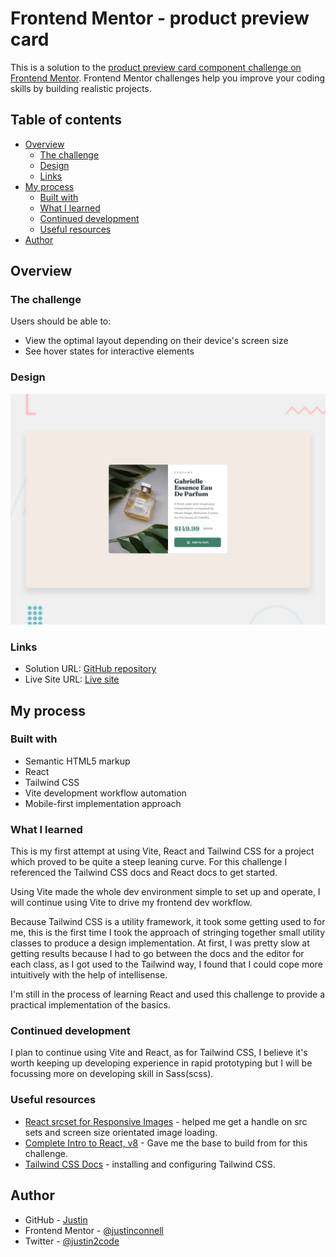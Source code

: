 # Frontend Mentor - product preview card

This is a solution to the [product preview card component challenge on Frontend Mentor](https://www.frontendmentor.io/challenges/product-preview-card-component-GO7UmttRfa). Frontend Mentor challenges help you improve your coding skills by building realistic projects.

## Table of contents

- [Overview](#overview)
    - [The challenge](#the-challenge)
    - [Design](#design)
    - [Links](#links)
- [My process](#my-process)
    - [Built with](#built-with)
    - [What I learned](#what-i-learned)
    - [Continued development](#continued-development)
    - [Useful resources](#useful-resources)
- [Author](#author)

## Overview

### The challenge

Users should be able to:

- View the optimal layout depending on their device's screen size
- See hover states for interactive elements

### Design

![Desktop](design/desktop-preview.jpg)

### Links

- Solution URL: [GitHub repository](https://github.com/justinconnell/fem-product-preview-card-component)
- Live Site URL: [Live site](https://justinconnell.github.io/fem-product-preview-card-component/)

## My process

### Built with

- Semantic HTML5 markup
- React
- Tailwind CSS
- Vite development workflow automation
- Mobile-first implementation approach

### What I learned

This is my first attempt at using Vite, React and Tailwind CSS for a project 
which proved to be quite a steep leaning curve. For this challenge I referenced
the Tailwind CSS docs and React docs to get started. 

Using Vite made the whole dev environment simple to set up and operate, 
I will continue using Vite to drive my frontend dev workflow.

Because Tailwind CSS is a utility framework, it took some getting used to for me,
this is the first time I took the approach of stringing together small utility classes 
to produce a design implementation. At first, I was pretty slow at getting results
because I had to go between the docs and the editor for each class, as I got used to 
the Tailwind way, I found that I could cope more intuitively with the help of intellisense.

I'm still in the process of learning React and used this challenge to provide a practical 
implementation of the basics.

### Continued development

I plan to continue using Vite and React, as for Tailwind CSS, I believe it's worth keeping 
up developing experience in rapid prototyping but I will be focussing more on developing 
skill in Sass(scss).

### Useful resources

- [React srcset for Responsive Images](https://crystallize.com/blog/react-srcset-for-responsive-images) - helped me get a handle on src sets and screen size orientated image loading.
- [Complete Intro to React, v8](https://frontendmasters.com/courses/complete-react-v8/) - Gave me the base to build from for this challenge.
- [Tailwind CSS Docs](https://tailwindcss.com/docs/installation) - installing and configuring Tailwind CSS.


## Author

- GitHub - [Justin](https://github.com/justinconnell)
- Frontend Mentor - [@justinconnell](https://www.frontendmentor.io/profile/justinconnell)
- Twitter - [@justin2code](https://twitter.com/justin2code)
